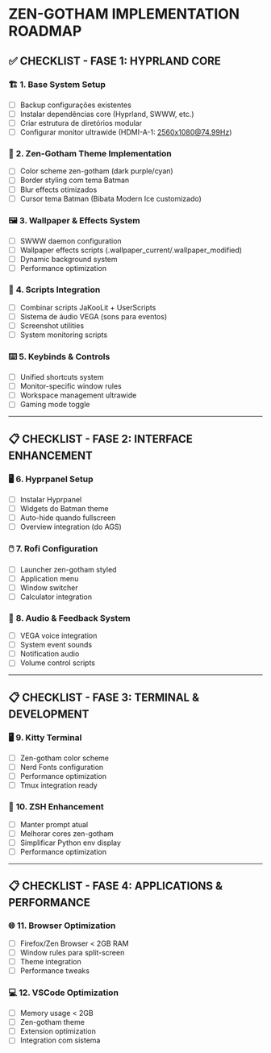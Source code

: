# ZEN-GOTHAM IMPLEMENTATION ROADMAP

## ✅ CHECKLIST - FASE 1: HYPRLAND CORE

### 🏗️ **1. Base System Setup**

- [ ]  Backup configurações existentes
- [ ]  Instalar dependências core (Hyprland, SWWW, etc.)
- [ ]  Criar estrutura de diretórios modular
- [ ]  Configurar monitor ultrawide (HDMI-A-1: [2560x1080@74.99Hz](mailto:2560x1080@74.99Hz))

### 🎨 **2. Zen-Gotham Theme Implementation**

- [ ]  Color scheme zen-gotham (dark purple/cyan)
- [ ]  Border styling com tema Batman
- [ ]  Blur effects otimizados
- [ ]  Cursor tema Batman (Bibata Modern Ice customizado)

### 🖼️ **3. Wallpaper & Effects System**

- [ ]  SWWW daemon configuration
- [ ]  Wallpaper effects scripts (.wallpaper_current/.wallpaper_modified)
- [ ]  Dynamic background system
- [ ]  Performance optimization

### 🔧 **4. Scripts Integration**

- [ ]  Combinar scripts JaKooLit + UserScripts
- [ ]  Sistema de áudio VEGA (sons para eventos)
- [ ]  Screenshot utilities
- [ ]  System monitoring scripts

### ⌨️ **5. Keybinds & Controls**

- [ ]  Unified shortcuts system
- [ ]  Monitor-specific window rules
- [ ]  Workspace management ultrawide
- [ ]  Gaming mode toggle

---

## 📋 CHECKLIST - FASE 2: INTERFACE ENHANCEMENT

### 🖥️ **6. Hyprpanel Setup**

- [ ]  Instalar Hyprpanel
- [ ]  Widgets do Batman theme
- [ ]  Auto-hide quando fullscreen
- [ ]  Overview integration (do AGS)

### 🖱️ **7. Rofi Configuration**

- [ ]  Launcher zen-gotham styled
- [ ]  Application menu
- [ ]  Window switcher
- [ ]  Calculator integration

### 🎵 **8. Audio & Feedback System**

- [ ]  VEGA voice integration
- [ ]  System event sounds
- [ ]  Notification audio
- [ ]  Volume control scripts

---

## 📋 CHECKLIST - FASE 3: TERMINAL & DEVELOPMENT

### 🖥️ **9. Kitty Terminal**

- [ ]  Zen-gotham color scheme
- [ ]  Nerd Fonts configuration
- [ ]  Performance optimization
- [ ]  Tmux integration ready

### 🐚 **10. ZSH Enhancement**

- [ ]  Manter prompt atual
- [ ]  Melhorar cores zen-gotham
- [ ]  Simplificar Python env display
- [ ]  Performance optimization

---

## 📋 CHECKLIST - FASE 4: APPLICATIONS & PERFORMANCE

### 🌐 **11. Browser Optimization**

- [ ]  Firefox/Zen Browser < 2GB RAM
- [ ]  Window rules para split-screen
- [ ]  Theme integration
- [ ]  Performance tweaks

### 💻 **12. VSCode Optimization**

- [ ]  Memory usage < 2GB
- [ ]  Zen-gotham theme
- [ ]  Extension optimization
- [ ]  Integration com sistema